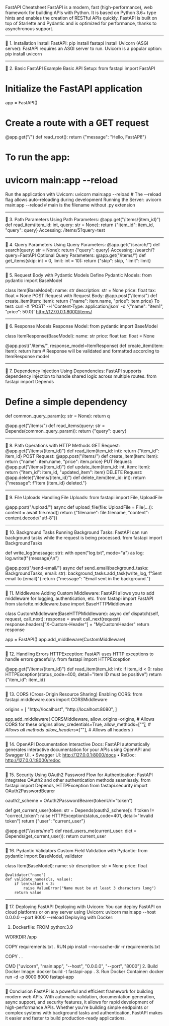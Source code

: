 FastAPI Cheatsheet
FastAPI is a modern, fast (high-performance), web framework for building APIs with Python. It is based on Python 3.6+ type hints and enables the creation of RESTful APIs quickly. FastAPI is built on top of Starlette and Pydantic and is optimized for performance, thanks to asynchronous support.
________________________________________
🔹 1. Installation
Install FastAPI:
pip install fastapi
Install Uvicorn (ASGI server):
FastAPI requires an ASGI server to run. Uvicorn is a popular option:
pip install uvicorn
________________________________________
🔹 2. Basic FastAPI Example
Basic API Setup:
from fastapi import FastAPI

# Initialize the FastAPI application
app = FastAPI()

# Create a route with a GET request
@app.get("/")
def read_root():
    return {"message": "Hello, FastAPI!"}

# To run the app:
# uvicorn main:app --reload
Run the application with Uvicorn:
uvicorn main:app --reload  # The --reload flag allows auto-reloading during development
Running the Server:
uvicorn main:app --reload  # main is the filename without .py extension
________________________________________
🔹 3. Path Parameters
Using Path Parameters:
@app.get("/items/{item_id}")
def read_item(item_id: int, query: str = None):
    return {"item_id": item_id, "query": query}
Accessing: /items/5?query=test
________________________________________
🔹 4. Query Parameters
Using Query Parameters:
@app.get("/search/")
def search(query: str = None):
    return {"query": query}
Accessing: /search/?query=FastAPI
Optional Query Parameters:
@app.get("/items/")
def get_items(skip: int = 0, limit: int = 10):
    return {"skip": skip, "limit": limit}
________________________________________
🔹 5. Request Body with Pydantic Models
Define Pydantic Models:
from pydantic import BaseModel

class Item(BaseModel):
    name: str
    description: str = None
    price: float
    tax: float = None
POST Request with Request Body:
@app.post("/items/")
def create_item(item: Item):
    return {"name": item.name, "price": item.price}
To test:
curl -X 'POST' -H 'Content-Type: application/json' -d '{"name": "item1", "price": 50.0}' http://127.0.0.1:8000/items/
________________________________________
🔹 6. Response Models
Response Model:
from pydantic import BaseModel

class ItemResponse(BaseModel):
    name: str
    price: float
    tax: float = None

@app.post("/items/", response_model=ItemResponse)
def create_item(item: Item):
    return item  # Response will be validated and formatted according to ItemResponse model
________________________________________
🔹 7. Dependency Injection
Using Dependencies:
FastAPI supports dependency injection to handle shared logic across multiple routes.
from fastapi import Depends

# Define a simple dependency
def common_query_param(q: str = None):
    return q

@app.get("/items/")
def read_items(query: str = Depends(common_query_param)):
    return {"query": query}
________________________________________
🔹 8. Path Operations with HTTP Methods
GET Request:
@app.get("/items/{item_id}")
def read_item(item_id: int):
    return {"item_id": item_id}
POST Request:
@app.post("/items/")
def create_item(item: Item):
    return {"name": item.name, "price": item.price}
PUT Request:
@app.put("/items/{item_id}")
def update_item(item_id: int, item: Item):
    return {"item_id": item_id, "updated_item": item}
DELETE Request:
@app.delete("/items/{item_id}")
def delete_item(item_id: int):
    return {"message": f"Item {item_id} deleted."}
________________________________________
🔹 9. File Uploads
Handling File Uploads:
from fastapi import File, UploadFile

@app.post("/upload/")
async def upload_file(file: UploadFile = File(...)):
    content = await file.read()
    return {"filename": file.filename, "content": content.decode("utf-8")}
________________________________________
🔹 10. Background Tasks
Running Background Tasks:
FastAPI can run background tasks while the request is being processed.
from fastapi import BackgroundTasks

def write_log(message: str):
    with open("log.txt", mode="a") as log:
        log.write(f"{message}\n")

@app.post("/send-email/")
async def send_email(background_tasks: BackgroundTasks, email: str):
    background_tasks.add_task(write_log, f"Sent email to {email}")
    return {"message": "Email sent in the background."}
________________________________________
🔹 11. Middleware
Adding Custom Middleware:
FastAPI allows you to add middleware for logging, authentication, etc.
from fastapi import FastAPI
from starlette.middleware.base import BaseHTTPMiddleware

class CustomMiddleware(BaseHTTPMiddleware):
    async def dispatch(self, request, call_next):
        response = await call_next(request)
        response.headers["X-Custom-Header"] = "MyCustomHeader"
        return response

app = FastAPI()
app.add_middleware(CustomMiddleware)
________________________________________
🔹 12. Handling Errors
HTTPException:
FastAPI uses HTTP exceptions to handle errors gracefully.
from fastapi import HTTPException

@app.get("/items/{item_id}")
def read_item(item_id: int):
    if item_id < 0:
        raise HTTPException(status_code=400, detail="Item ID must be positive")
    return {"item_id": item_id}
________________________________________
🔹 13. CORS (Cross-Origin Resource Sharing)
Enabling CORS:
from fastapi.middleware.cors import CORSMiddleware

origins = [
    "http://localhost",
    "http://localhost:8080",
]

app.add_middleware(
    CORSMiddleware,
    allow_origins=origins,  # Allows CORS for these origins
    allow_credentials=True,
    allow_methods=["*"],  # Allows all methods
    allow_headers=["*"],  # Allows all headers
)
________________________________________
🔹 14. OpenAPI Documentation
Interactive Docs:
FastAPI automatically generates interactive documentation for your APIs using OpenAPI and Swagger UI.
•	Swagger UI: http://127.0.0.1:8000/docs
•	ReDoc: http://127.0.0.1:8000/redoc
________________________________________
🔹 15. Security
Using OAuth2 Password Flow for Authentication:
FastAPI integrates OAuth2 and other authentication methods seamlessly.
from fastapi import Depends, HTTPException
from fastapi.security import OAuth2PasswordBearer

oauth2_scheme = OAuth2PasswordBearer(tokenUrl="token")

def get_current_user(token: str = Depends(oauth2_scheme)):
    if token != "correct_token":
        raise HTTPException(status_code=401, detail="Invalid token")
    return {"user": "current_user"}

@app.get("/users/me")
def read_users_me(current_user: dict = Depends(get_current_user)):
    return current_user
________________________________________
🔹 16. Pydantic Validators
Custom Field Validation with Pydantic:
from pydantic import BaseModel, validator

class Item(BaseModel):
    name: str
    description: str = None
    price: float

    @validator("name")
    def validate_name(cls, value):
        if len(value) < 3:
            raise ValueError("Name must be at least 3 characters long")
        return value
________________________________________
🔹 17. Deploying FastAPI
Deploying with Uvicorn:
You can deploy FastAPI on cloud platforms or on any server using Uvicorn:
uvicorn main:app --host 0.0.0.0 --port 8000 --reload
Deploying with Docker:
1.	Dockerfile:
FROM python:3.9

WORKDIR /app

COPY requirements.txt .
RUN pip install --no-cache-dir -r requirements.txt

COPY . .

CMD ["uvicorn", "main:app", "--host", "0.0.0.0", "--port", "8000"]
2.	Build Docker Image:
docker build -t fastapi-app .
3.	Run Docker Container:
docker run -d -p 8000:8000 fastapi-app
________________________________________
🚀 Conclusion
FastAPI is a powerful and efficient framework for building modern web APIs. With automatic validation, documentation generation, async support, and security features, it allows for rapid development of high-performance APIs. Whether you're building simple endpoints or complex systems with background tasks and authentication, FastAPI makes it easier and faster to build production-ready applications.

